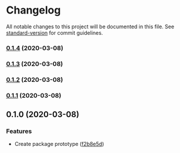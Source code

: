 # Changelog

All notable changes to this project will be documented in this file. See [standard-version](https://github.com/conventional-changelog/standard-version) for commit guidelines.

### [0.1.4](https://github.com/potato4d/react-muted-player/compare/v0.1.3...v0.1.4) (2020-03-08)

### [0.1.3](https://github.com/potato4d/react-muted-player/compare/v0.1.2...v0.1.3) (2020-03-08)

### [0.1.2](https://github.com/potato4d/react-muted-player/compare/v0.1.1...v0.1.2) (2020-03-08)

### [0.1.1](https://github.com/potato4d/react-muted-player/compare/v0.1.0...v0.1.1) (2020-03-08)

## 0.1.0 (2020-03-08)


### Features

* Create package prototype ([f2b8e5d](https://github.com/potato4d/react-muted-player/commit/f2b8e5da9a022158fadc459549c822145eb56880))
